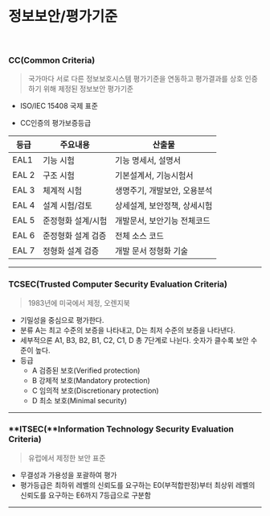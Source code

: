 # 정보보안/평가기준

<br>

### CC(Common Criteria)

> 국가마다 서로 다른 정보보호시스템 평가기준을 연동하고 평가결과를 상호 인증하기 위해 제정된 정보보안 평가기준

- ISO/IEC 15408 국제 표준

* CC인증의 평가보증등급

| 등급  | 주요내용           | 산출물                       |
| ----- | ------------------ | ---------------------------- |
| EAL1  | 기능 시험          | 기능 명세서, 설명서          |
| EAL 2 | 구조 시험          | 기본설계서, 기능시험서       |
| EAL 3 | 체계적 시험        | 생명주기, 개발보안, 오용분석 |
| EAL 4 | 설계 시험/검토     | 상세설계, 보안정책, 상세시험 |
| EAL 5 | 준정형화 설계/시험 | 개발문서, 보안기능 전체코드  |
| EAL 6 | 준정형화 설계 검증 | 전체 소스 코드               |
| EAL 7 | 정형화 설계 검증   | 개발 문서 정형화 기술        |

---

### TCSEC(**Trusted Computer Security Evaluation Criteria**)

> 1983년에 미국에서 제정, 오렌지북

- 기밀성을 중심으로 평가한다.
- 분류 A는 최고 수준의 보증을 나타내고, D는 최저 수준의 보증을 나타낸다.
- 세부적으론 A1, B3, B2, B1, C2, C1, D 총 7단계로 나뉜다. 숫자가 클수록 보안 수준이 높다.
- 등급
  - A 검증된 보호(Verified protection)
  - B 강제적 보호(Mandatory protection)
  - C 임의적 보호(Discretionary protection)
  - D 최소 보호(Minimal security)

----

### **ITSEC(**Information Technology Security Evaluation Criteria)

> 유럽에서 제정한 보안 표준

* 무결성과 가용성을 포괄하여 평가
* 평가등급은 최하위 레벨의 신뢰도를 요구하는 E0(부적합판정)부터 최상위 레벨의 신뢰도를 요구하는 E6까지 7등급으로 구분함

---



